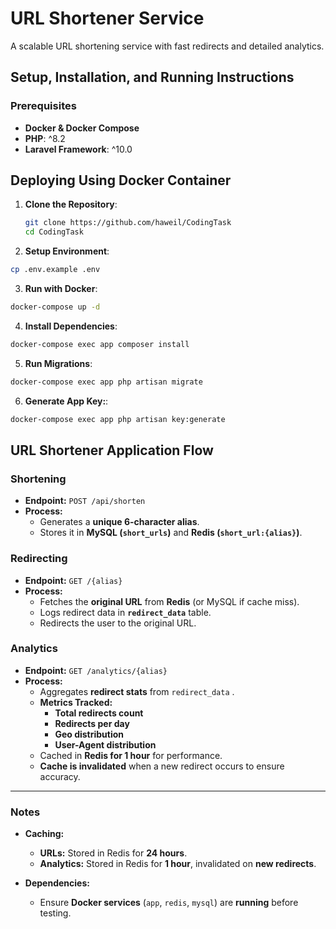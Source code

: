 # URL Shortener Service

A scalable URL shortening service with fast redirects and detailed analytics.

## Setup, Installation, and Running Instructions

### Prerequisites
- **Docker & Docker Compose**
- **PHP**: ^8.2
- **Laravel Framework**: ^10.0

## Deploying Using Docker Container
1. **Clone the Repository**:
   ```bash
   git clone https://github.com/haweil/CodingTask
   cd CodingTask
2. **Setup Environment**:
```bash
cp .env.example .env
```
3. **Run with Docker**:
```bash
docker-compose up -d
```
4. **Install Dependencies**:
 ```bash
docker-compose exec app composer install
```
5. **Run Migrations**:
``` bash
docker-compose exec app php artisan migrate
```
6. **Generate App Key:**:
``` bash
docker-compose exec app php artisan key:generate
```
## URL Shortener Application Flow 
### **Shortening**  
- **Endpoint:** `POST /api/shorten`  
- **Process:**  
  - Generates a **unique 6-character alias**.  
  - Stores it in **MySQL (`short_urls`)** and **Redis (`short_url:{alias}`)**.  
### **Redirecting**  
- **Endpoint:** `GET /{alias}`  
- **Process:**  
  - Fetches the **original URL** from **Redis** (or MySQL if cache miss).  
  - Logs redirect data in **`redirect_data`** table.  
  - Redirects the user to the original URL.  


###  **Analytics**  
- **Endpoint:** `GET /analytics/{alias}`  
- **Process:**  
  - Aggregates **redirect stats** from `redirect_data` .  
  - **Metrics Tracked:**  
    - **Total redirects count**
    - **Redirects per day**  
    - **Geo distribution** 
    - **User-Agent distribution** 
  - Cached in **Redis for 1 hour** for performance.  
  - **Cache is invalidated** when a new redirect occurs to ensure accuracy.  

---

### **Notes**  
- **Caching:**  
  - **URLs:** Stored in Redis for **24 hours**.  
  - **Analytics:** Stored in Redis for **1 hour**, invalidated on **new redirects**.  

- **Dependencies:**  
  - Ensure **Docker services** (`app`, `redis`, `mysql`) are **running** before testing.  
